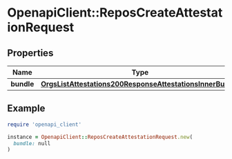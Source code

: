 # OpenapiClient::ReposCreateAttestationRequest

## Properties

| Name | Type | Description | Notes |
| ---- | ---- | ----------- | ----- |
| **bundle** | [**OrgsListAttestations200ResponseAttestationsInnerBundle**](OrgsListAttestations200ResponseAttestationsInnerBundle.md) |  |  |

## Example

```ruby
require 'openapi_client'

instance = OpenapiClient::ReposCreateAttestationRequest.new(
  bundle: null
)
```

